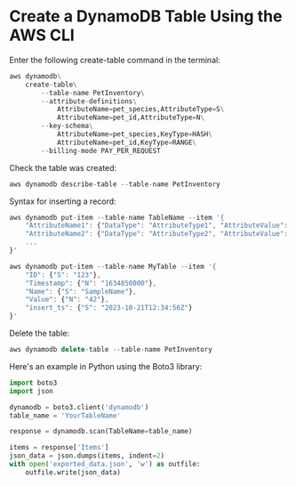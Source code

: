 # Create a DynamoDB Table Using the AWS CLI

Enter the following create-table command in the terminal:

```python
aws dynamodb\
    create-table\
        --table-name PetInventory\
        --attribute-definitions\
            AttributeName=pet_species,AttributeType=S\
            AttributeName=pet_id,AttributeType=N\
        --key-schema\
            AttributeName=pet_species,KeyType=HASH\
            AttributeName=pet_id,KeyType=RANGE\
        --billing-mode PAY_PER_REQUEST
```

Check the table was created:
```javascript
aws dynamodb describe-table --table-name PetInventory
```

Syntax for inserting a record:
```javascript
aws dynamodb put-item --table-name TableName --item '{
    "AttributeName1": {"DataType": "AttributeType1", "AttributeValue": "Value1"},
    "AttributeName2": {"DataType": "AttributeType2", "AttributeValue": "Value2"},
    ...
}'

aws dynamodb put-item --table-name MyTable --item '{
    "ID": {"S": "123"},
    "Timestamp": {"N": "1634850000"},
    "Name": {"S": "SampleName"},
    "Value": {"N": "42"},
    "insert_ts": {"S": "2023-10-21T12:34:56Z"}
}'


```

Delete the table:
```javascript
aws dynamodb delete-table --table-name PetInventory
```

Here's an example in Python using the Boto3 library:
```python
import boto3
import json

dynamodb = boto3.client('dynamodb')
table_name = 'YourTableName'

response = dynamodb.scan(TableName=table_name)

items = response['Items']
json_data = json.dumps(items, indent=2)
with open('exported_data.json', 'w') as outfile:
    outfile.write(json_data)
```
